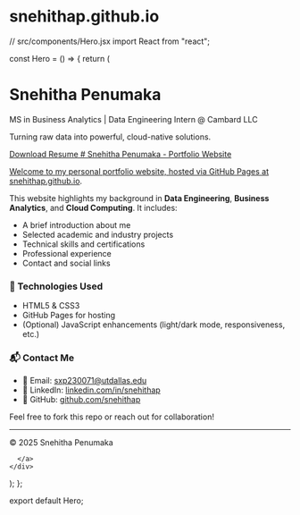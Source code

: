 # snehithap.github.io

// src/components/Hero.jsx
import React from "react";

const Hero = () => {
  return (
    <div className="bg-white text-gray-800 py-16 px-6 text-center">
      <h1 className="text-4xl md:text-6xl font-bold">Snehitha Penumaka</h1>
      <p className="text-xl mt-4">
        MS in Business Analytics | Data Engineering Intern @ Cambard LLC
      </p>
      <p className="mt-2 text-lg">
        Turning raw data into powerful, cloud-native solutions.
      </p>
      <a
        href="/resume.pdf"
        className="mt-6 inline-block bg-blue-600 text-white px-6 py-3 rounded-xl hover:bg-blue-700"
      >
        Download Resume
        # Snehitha Penumaka - Portfolio Website

Welcome to my personal portfolio website, hosted via GitHub Pages at [snehithap.github.io](https://snehithap.github.io).

This website highlights my background in **Data Engineering**, **Business Analytics**, and **Cloud Computing**. It includes:

- A brief introduction about me
- Selected academic and industry projects
- Technical skills and certifications
- Professional experience
- Contact and social links

### 🚀 Technologies Used
- HTML5 & CSS3
- GitHub Pages for hosting
- (Optional) JavaScript enhancements (light/dark mode, responsiveness, etc.)

### 📬 Contact Me
- 📧 Email: sxp230071@utdallas.edu
- 🔗 LinkedIn: [linkedin.com/in/snehithap](https://linkedin.com/in/snehithap)
- 🧠 GitHub: [github.com/snehithap](https://github.com/snehithap)

Feel free to fork this repo or reach out for collaboration!

---

© 2025 Snehitha Penumaka

      </a>
    </div>
  );
};

export default Hero;
